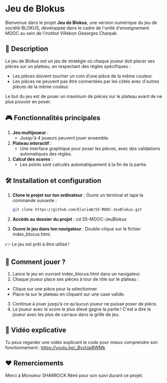 # Jeu de Blokus

Bienvenue dans le projet **Jeu de Blokus**, une version numérique du jeu de société BLOKUS, développée dans le cadre de l'unité d'enseignement MOOC au sein de l'institut Villebon Geaorges Charpak.

## 🌟 Description

Le jeu de Blokus est un jeu de stratégie où chaque joueur doit placer ses pièces sur un plateau, en respectant des règles spécifiques :
- Les pièces doivent toucher un coin d’une pièce de la même couleur.
- Les pièces ne peuvent pas être connectées par les côtés avec d'autres pièces de la même couleur.

Le but du jeu est de poser un maximum de pièces sur le plateau avant de ne plus pouvoir en poser.

## 🎮 Fonctionnalités principales

1. **Jeu multijoueur** :
   - Jusqu'à 4 joueurs peuvent jouer ensemble.
2. **Plateau interactif** :
   - Une interface graphique pour poser les pièces, avec des validations automatiques des règles.
3. **Calcul des scores** :
   - Les points sont calculés automatiquement à la fin de la partie.
   
## 🛠️ Installation et configuration

1. **Clone le projet sur ton ordinateur** :
   Ouvre un terminal et tape la commande suivante :
   ```bash
   git clone https://github.com/ElariaB/S5-MOOC-JeuBlokus.git
   
2. **Accède au dossier du projet** :
   cd S5-MOOC-JeuBlokus
   
4. **Ouvre le jeu dans ton navigateur** :
    Double-clique sur le fichier index_blocus.html.

👉 Le jeu est prêt à être utilisé !

## 📖 Comment jouer ?
1. Lance le jeu en ouvrant index_blocus.html dans un navigateur.
2. Chaque joueur place ses pièces à tour de rôle sur le plateau :
  - Clique sur une pièce pour la sélectionner.
  - Place-la sur le plateau en cliquant sur une case valide.
3. Continue à jouer jusqu’à ce qu’aucun joueur ne puisse poser de pièce.
4. Le joueur avec le score le plus élevé gagne la partie ! C'est a dire le joueur avec les plus de carraux dans la grille de jeu.

## 🎥 Vidéo explicative
Tu peux regarder une vidéo explicant le code pour mieux comprendre son fonctionnement :
https://youtu.be/_BvzUai8WMk

## ❤️ Remerciements
Merci à Monsieur SHARROCK Rémi pour son suivi durant ce projet.

